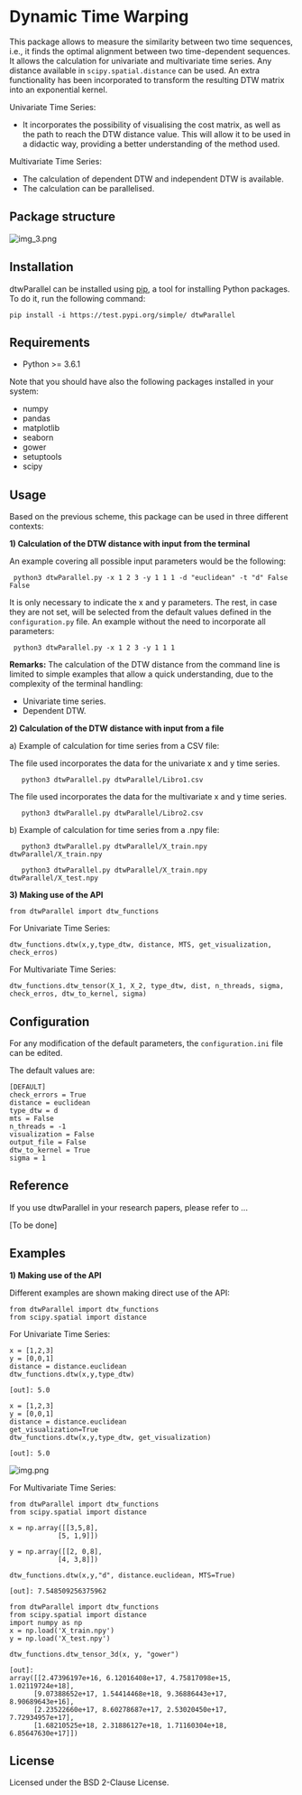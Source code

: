 # Dynamic Time Warping 

This package allows to measure the similarity between two time sequences, i.e., it finds the optimal alignment between two time-dependent sequences. It allows the calculation for univariate and multivariate time series. Any distance available in `scipy.spatial.distance` can be used. An extra functionality has been incorporated to transform the resulting DTW matrix into an exponential kernel.

Univariate Time Series:
- It incorporates the possibility of visualising the cost matrix, as well as the path to reach the DTW distance value. This will allow it to be used in a didactic way, providing a better understanding of the method used.

Multivariate Time Series: 
- The calculation of dependent DTW and independent DTW is available.
- The calculation can be parallelised.

## Package structure 

![img_3.png](img_3.png)


## Installation

dtwParallel can be installed using [pip](https://pip.pypa.io/en/stable/), a tool
for installing Python packages. To do it, run the following command:
```
pip install -i https://test.pypi.org/simple/ dtwParallel
```

## Requirements

* Python >= 3.6.1


Note that you should have also the following packages installed in your system:
- numpy
- pandas
- matplotlib
- seaborn
- gower
- setuptools
- scipy


## Usage

Based on the previous scheme, this package can be used in three different contexts: 

**1) Calculation of the DTW distance with input from the terminal**

   An example covering all possible input parameters would be the following:
   ```
    python3 dtwParallel.py -x 1 2 3 -y 1 1 1 -d "euclidean" -t "d" False False
   ```
    
It is only necessary to indicate the x and y parameters. The rest, in case they are not set, will be selected from the default values defined in the `configuration.py` file. An example without the need to incorporate all parameters:
    
   ```
    python3 dtwParallel.py -x 1 2 3 -y 1 1 1
   ```
   **Remarks:**
   The calculation of the DTW distance from the command line is limited to simple examples that allow a quick understanding, due to the complexity of the terminal handling:
   - Univariate time series. 
   - Dependent DTW.

**2) Calculation of the DTW distance with input from a file**
    
   a) Example of calculation for time series from a CSV file: 
      
   The file used incorporates the data for the univariate x and y time series.
   
   ```
      python3 dtwParallel.py dtwParallel/Libro1.csv
   ```

   The file used incorporates the data for the multivariate x and y time series. 
   ```
      python3 dtwParallel.py dtwParallel/Libro2.csv
   ```

   b)  Example of calculation for time series from a .npy file: 

   ```
      python3 dtwParallel.py dtwParallel/X_train.npy dtwParallel/X_train.npy
   ```
   
   ```
      python3 dtwParallel.py dtwParallel/X_train.npy dtwParallel/X_test.npy
   ```

**3) Making use of the API** 
 ```
 from dtwParallel import dtw_functions
 ```
For Univariate Time Series: 
 ```
 dtw_functions.dtw(x,y,type_dtw, distance, MTS, get_visualization, check_erros)
 ```
For Multivariate Time Series: 
 ```
 dtw_functions.dtw_tensor(X_1, X_2, type_dtw, dist, n_threads, sigma, check_erros, dtw_to_kernel, sigma)
 ```


## Configuration
For any modification of the default parameters, the ``configuration.ini`` file can be edited.

The default values are:

```
[DEFAULT]
check_errors = True
distance = euclidean
type_dtw = d
mts = False
n_threads = -1
visualization = False
output_file = False
dtw_to_kernel = True
sigma = 1
``` 


## Reference 

If you use dtwParallel in your research papers, please refer to ...

[To be done]

## Examples

**1) Making use of the API** 

Different examples are shown making direct use of the API:

 ```
 from dtwParallel import dtw_functions
 from scipy.spatial import distance
 ```
For Univariate Time Series: 
 ```
 x = [1,2,3]
 y = [0,0,1]
 distance = distance.euclidean
 dtw_functions.dtw(x,y,type_dtw)
 
 [out]: 5.0
 ```
 
 ```
 x = [1,2,3]
 y = [0,0,1]
 distance = distance.euclidean
 get_visualization=True
 dtw_functions.dtw(x,y,type_dtw, get_visualization)
 
 [out]: 5.0
 ```
![img.png](img.png)

For Multivariate Time Series: 
 ```
from dtwParallel import dtw_functions
from scipy.spatial import distance

x = np.array([[3,5,8], 
             [5, 1,9]])

y = np.array([[2, 0,8],
             [4, 3,8]])
            
dtw_functions.dtw(x,y,"d", distance.euclidean, MTS=True)

 [out]: 7.548509256375962
 ```
 
 ```
 from dtwParallel import dtw_functions
 from scipy.spatial import distance
 import numpy as np
 x = np.load('X_train.npy')
 y = np.load('X_test.npy')
 
 dtw_functions.dtw_tensor_3d(x, y, "gower")

 [out]: 
 array([[2.47396197e+16, 6.12016408e+17, 4.75817098e+15, 1.02119724e+18],
       [9.07388652e+17, 1.54414468e+18, 9.36886443e+17, 8.90689643e+16],
       [2.23522660e+17, 8.60278687e+17, 2.53020450e+17, 7.72934957e+17],
       [1.68210525e+18, 2.31886127e+18, 1.71160304e+18, 6.85647630e+17]])
 ```


## License

Licensed under the BSD 2-Clause License.
